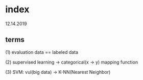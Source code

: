 # index

12.14.2019

## terms

(1) evaluation data == labeled data

(2) supervised learning -> categorical(x -> y) mapping function

(3) SVM: vul(big data) -> K-NN(Nearest Neighbor)

